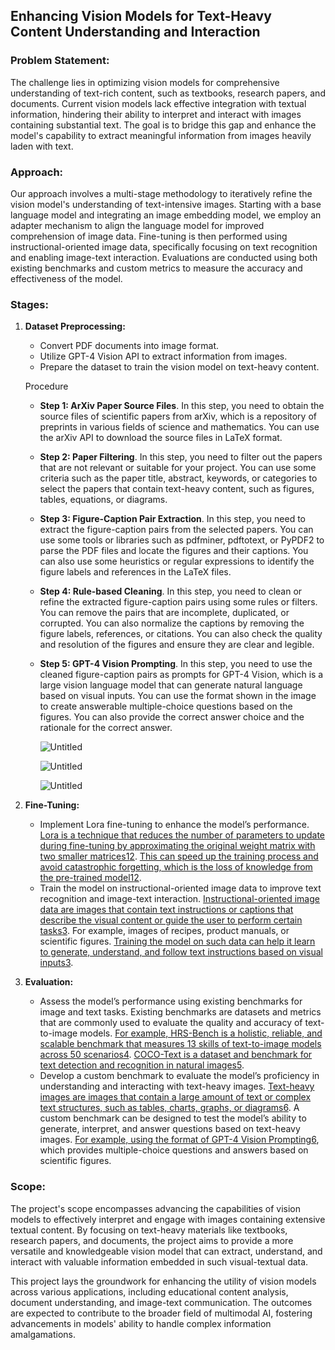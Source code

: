 ## Enhancing Vision Models for Text-Heavy Content Understanding and Interaction

### Problem Statement:

The challenge lies in optimizing vision models for comprehensive understanding of text-rich content, such as textbooks, research papers, and documents. Current vision models lack effective integration with textual information, hindering their ability to interpret and interact with images containing substantial text. The goal is to bridge this gap and enhance the model's capability to extract meaningful information from images heavily laden with text.

### Approach:

Our approach involves a multi-stage methodology to iteratively refine the vision model's understanding of text-intensive images. Starting with a base language model and integrating an image embedding model, we employ an adapter mechanism to align the language model for improved comprehension of image data. Fine-tuning is then performed using instructional-oriented image data, specifically focusing on text recognition and enabling image-text interaction. Evaluations are conducted using both existing benchmarks and custom metrics to measure the accuracy and effectiveness of the model.

### Stages:

1. **Dataset Preprocessing:**
    - Convert PDF documents into image format.
    - Utilize GPT-4 Vision API to extract information from images.
    - Prepare the dataset to train the vision model on text-heavy content.
    
    Procedure
    
    - **Step 1: ArXiv Paper Source Files**. In this step, you need to obtain the source files of scientific papers from arXiv, which is a repository of preprints in various fields of science and mathematics. You can use the arXiv API to download the source files in LaTeX format.
    - **Step 2: Paper Filtering**. In this step, you need to filter out the papers that are not relevant or suitable for your project. You can use some criteria such as the paper title, abstract, keywords, or categories to select the papers that contain text-heavy content, such as figures, tables, equations, or diagrams.
    - **Step 3: Figure-Caption Pair Extraction**. In this step, you need to extract the figure-caption pairs from the selected papers. You can use some tools or libraries such as pdfminer, pdftotext, or PyPDF2 to parse the PDF files and locate the figures and their captions. You can also use some heuristics or regular expressions to identify the figure labels and references in the LaTeX files.
    - **Step 4: Rule-based Cleaning**. In this step, you need to clean or refine the extracted figure-caption pairs using some rules or filters. You can remove the pairs that are incomplete, duplicated, or corrupted. You can also normalize the captions by removing the figure labels, references, or citations. You can also check the quality and resolution of the figures and ensure they are clear and legible.
    - **Step 5: GPT-4 Vision Prompting**. In this step, you need to use the cleaned figure-caption pairs as prompts for GPT-4 Vision, which is a large vision language model that can generate natural language based on visual inputs. You can use the format shown in the image to create answerable multiple-choice questions based on the figures. You can also provide the correct answer choice and the rationale for the correct answer.
        
        ![Untitled](https://prod-files-secure.s3.us-west-2.amazonaws.com/97859362-02bd-4d74-abc1-b66ffcf4d0ad/e5cdccd4-090c-4645-9e33-b63932172726/Untitled.png)
        
        ![Untitled](https://prod-files-secure.s3.us-west-2.amazonaws.com/97859362-02bd-4d74-abc1-b66ffcf4d0ad/e0b0b403-091c-4b66-8367-8b4557f06507/Untitled.png)
        
        ![Untitled](https://prod-files-secure.s3.us-west-2.amazonaws.com/97859362-02bd-4d74-abc1-b66ffcf4d0ad/c31da34f-0c6f-475e-bee3-7e56a568f111/Untitled.png)
        
2. **Fine-Tuning:**
    - Implement Lora fine-tuning to enhance the model’s performance. [Lora is a technique that reduces the number of parameters to update during fine-tuning by approximating the original weight matrix with two smaller matrices1](https://www.databricks.com/blog/efficient-fine-tuning-lora-guide-llms)[2](https://medium.com/data-science-in-your-pocket/lora-for-fine-tuning-llms-explained-with-codes-and-example-62a7ac5a3578). [This can speed up the training process and avoid catastrophic forgetting, which is the loss of knowledge from the pre-trained model1](https://www.databricks.com/blog/efficient-fine-tuning-lora-guide-llms)[2](https://medium.com/data-science-in-your-pocket/lora-for-fine-tuning-llms-explained-with-codes-and-example-62a7ac5a3578).
    - Train the model on instructional-oriented image data to improve text recognition and image-text interaction. [Instructional-oriented image data are images that contain text instructions or captions that describe the visual content or guide the user to perform certain tasks](https://www.databricks.com/blog/efficient-fine-tuning-lora-guide-llms)[3](https://github.com/yaodongC/awesome-instruction-dataset). For example, images of recipes, product manuals, or scientific figures. [Training the model on such data can help it learn to generate, understand, and follow text instructions based on visual inputs](https://www.databricks.com/blog/efficient-fine-tuning-lora-guide-llms)[3](https://github.com/yaodongC/awesome-instruction-dataset).
3. **Evaluation:**
    - Assess the model’s performance using existing benchmarks for image and text tasks. Existing benchmarks are datasets and metrics that are commonly used to evaluate the quality and accuracy of text-to-image models. [For example, HRS-Bench is a holistic, reliable, and scalable benchmark that measures 13 skills of text-to-image models across 50 scenarios](https://www.databricks.com/blog/efficient-fine-tuning-lora-guide-llms)[4](https://arxiv.org/abs/2304.05390). [COCO-Text is a dataset and benchmark for text detection and recognition in natural images](https://www.databricks.com/blog/efficient-fine-tuning-lora-guide-llms)[5](https://paperswithcode.com/paper/coco-text-dataset-and-benchmark-for-text).
    - Develop a custom benchmark to evaluate the model’s proficiency in understanding and interacting with text-heavy images. [Text-heavy images are images that contain a large amount of text or complex text structures, such as tables, charts, graphs, or diagrams](https://www.databricks.com/blog/efficient-fine-tuning-lora-guide-llms)[6](https://blog.segmind.com/beginners-guide-lora-fine-tuning/). A custom benchmark can be designed to test the model’s ability to generate, interpret, and answer questions based on text-heavy images. [For example, using the format of GPT-4 Vision Prompting](https://www.databricks.com/blog/efficient-fine-tuning-lora-guide-llms)[6](https://blog.segmind.com/beginners-guide-lora-fine-tuning/), which provides multiple-choice questions and answers based on scientific figures.

### Scope:

The project's scope encompasses advancing the capabilities of vision models to effectively interpret and engage with images containing extensive textual content. By focusing on text-heavy materials like textbooks, research papers, and documents, the project aims to provide a more versatile and knowledgeable vision model that can extract, understand, and interact with valuable information embedded in such visual-textual data.

This project lays the groundwork for enhancing the utility of vision models across various applications, including educational content analysis, document understanding, and image-text communication. The outcomes are expected to contribute to the broader field of multimodal AI, fostering advancements in models' ability to handle complex information amalgamations.